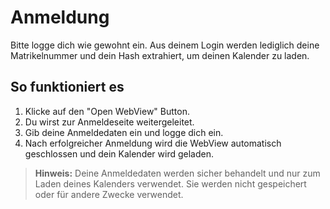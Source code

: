 # Anmeldung

Bitte logge dich wie gewohnt ein. Aus deinem Login werden lediglich deine Matrikelnummer und dein Hash extrahiert, um deinen Kalender zu laden. 

## So funktioniert es

1. Klicke auf den "Open WebView" Button.
2. Du wirst zur Anmeldeseite weitergeleitet.
3. Gib deine Anmeldedaten ein und logge dich ein.
4. Nach erfolgreicher Anmeldung wird die WebView automatisch geschlossen und dein Kalender wird geladen.

> **Hinweis:** Deine Anmeldedaten werden sicher behandelt und nur zum Laden deines Kalenders verwendet. Sie werden nicht gespeichert oder für andere Zwecke verwendet.
